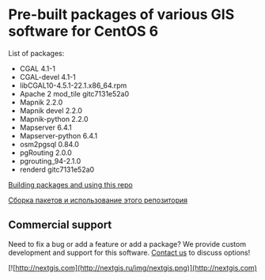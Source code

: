Pre-built packages of various GIS software for CentOS 6
======================

List of packages:

* CGAL 4.1-1
* CGAL-devel 4.1-1
* libCGAL10-4.5.1-22.1.x86_64.rpm
* Apache 2 mod_tile gitc7131e52a0
* Mapnik 2.2.0
* Mapnik devel 2.2.0
* Mapnik-python 2.2.0
* Mapserver 6.4.1
* Mapserver-python 6.4.1
* osm2pgsql 0.84.0
* pgRouting 2.0.0
* pgrouting_94-2.1.0
* renderd gitc7131e52a0

[Building packages and using this repo](https://github.com/nextgis/gis_packages_centos/wiki/Building-packages-EN)

[Сборка пакетов и использование этого репозитория](https://github.com/nextgis/gis_packages_centos/wiki/Building-packages-RU)

Commercial support
----------
Need to fix a bug or add a feature or add a package? We provide custom development and support for this software. [Contact us](http://nextgis.ru/en/contact/) to discuss options!

[![http://nextgis.com](http://nextgis.ru/img/nextgis.png)](http://nextgis.com)

